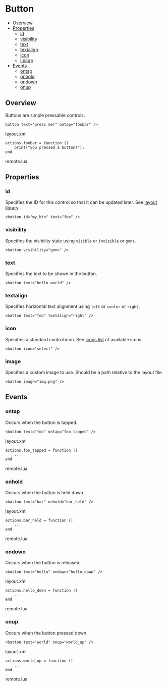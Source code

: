 ﻿
# Button

* [Overview](#overview)
* [Properties](#properties)
	* [id](#id)
	* [visibility](#visibility)
	* [text](#text)
	* [textalign](#textalign)
	* [icon](#icon)
	* [image](#image)
* [Events](#events)
	* [ontap](#ontap)
	* [onhold](#onhold)
	* [ondown](#ondown)
	* [onup](#onup)



## Overview

Buttons are simple pressable controls.

    button text="press me!" ontap="foobar" />

<ct>layout.xml</ct>

	actions.foobar = function ()
		print("you pressed a button!");
	end

<ct>remote.lua</ct>



## Properties

### id
Specifies the ID for this control so that it can be updated later. See [layout library](/api/libs/layout).

	<button id="my_btn" text="foo" />

### visibility
Specifies the visibility state using ``visible`` or ``invisible`` or ``gone``.

	<button visibility="gone" />

### text
Specifies the text to be shown in the button.

	<button text="hello world" />

### textalign
Specifies horizontal text alignment using ``left`` or ``center`` or ``right``.

	<button text="foo" textalign="right" />

### icon
Specifies a standard control icon. See [icons list](/api/res/icons) of available icons.

	<button icon="select" />

### image
Specifies a custom image to use. Should be a path relative to the layout file.

	<button image="img.png" />



## Events

### ontap
Occurs when the button is tapped.

	<button text="foo" ontap="foo_tapped" />

<ct>layout.xml</ct>

	actions.foo_tapped = function ()
		...
	end

<ct>remote.lua</ct>

### onhold
Occurs when the button is held down.

	<button text="bar" onhold="bar_held" />

<ct>layout.xml</ct>

	actions.bar_held = function ()
		...
	end

<ct>remote.lua</ct>

### ondown
Occurs when the button is released.

	<button text="hello" ondown="hello_down" />

<ct>layout.xml</ct>

	actions.hello_down = function ()
		...
	end

<ct>remote.lua</ct>

### onup
Occurs when the button pressed down.

	<button text="world" onup="world_up" />

<ct>layout.xml</ct>

	actions.world_up = function ()
		...
	end

<ct>remote.lua</ct>